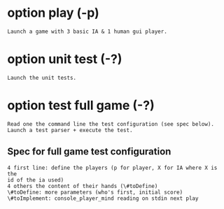 # option play (-p)
    Launch a game with 3 basic IA & 1 human gui player.

# option unit test (-?) 
    Launch the unit tests.

# option test full game (-?)
    Read one the command line the test configuration (see spec below).
    Launch a test parser + execute the test.

## Spec for full game test configuration
    4 first line: define the players (p for player, X for IA where X is the 
    id of the ia used)
    4 others the content of their hands (\#toDefine)
    \#toDefine: more parameters (who's first, initial score)
    \#toImplement: console_player_mind reading on stdin next play 


